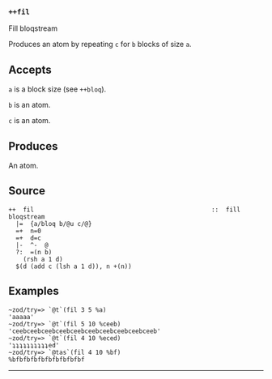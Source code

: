 ### `++fil`

Fill bloqstream

Produces an atom by repeating `c` for `b` blocks of size `a`.

Accepts
-------

`a` is a block size (see `++bloq`).

`b` is an atom.

`c` is an atom.

Produces
--------

An atom.

Source
------

    ++  fil                                                 ::  fill bloqstream
      |=  {a/bloq b/@u c/@}
      =+  n=0
      =+  d=c
      |-  ^-  @
      ?:  =(n b)
        (rsh a 1 d)
      $(d (add c (lsh a 1 d)), n +(n))


Examples
--------

    ~zod/try=> `@t`(fil 3 5 %a)
    'aaaaa'
    ~zod/try=> `@t`(fil 5 10 %ceeb)
    'ceebceebceebceebceebceebceebceebceebceeb'
    ~zod/try=> `@t`(fil 4 10 %eced)
    'ʇʇʇʇʇʇʇʇʇʇed'
    ~zod/try=> `@tas`(fil 4 10 %bf)
    %bfbfbfbfbfbfbfbfbfbf



***
